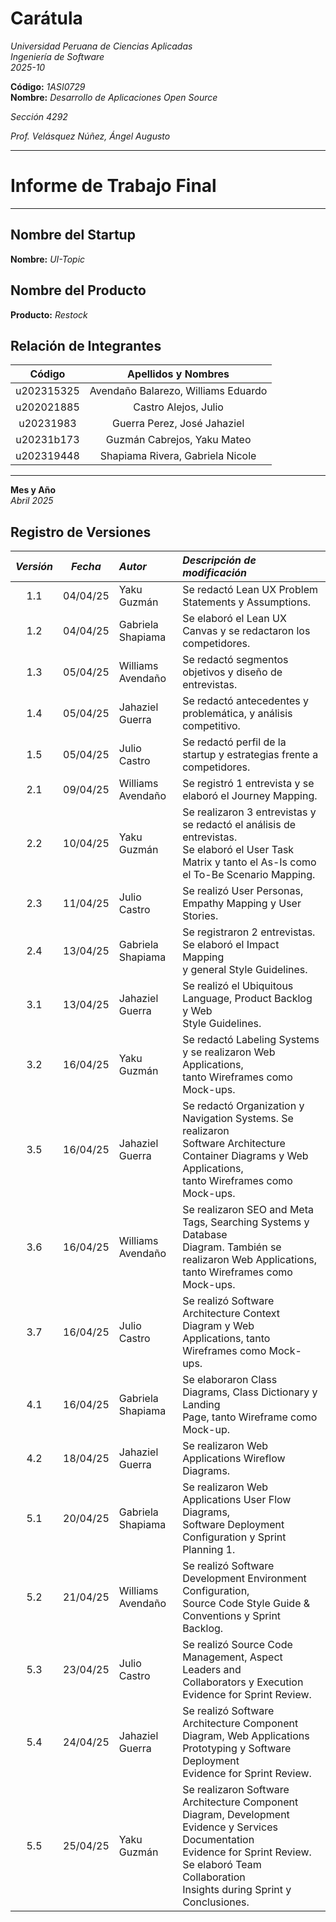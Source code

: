 # Carátula  

_Universidad Peruana de Ciencias Aplicadas_  
_Ingeniería de Software_  
_2025-10_  

**Código:** _1ASI0729_  
**Nombre:** _Desarrollo de Aplicaciones Open Source_  

_Sección 4292_  

_Prof. Velásquez Núñez, Ángel Augusto_  

---

# **Informe de Trabajo Final**  

---

## Nombre del Startup  
**Nombre:** _UI-Topic_  

## Nombre del Producto  
**Producto:** _Restock_  

## Relación de Integrantes  
| Código	 | Apellidos y Nombres				   |
|:----------:|:-----------------------------------:|
| u202315325 | Avendaño Balarezo, Williams Eduardo |
| u202021885 | Castro Alejos, Julio				   |
| u20231983  | Guerra Perez, José Jahaziel		   |
| u20231b173 | Guzmán Cabrejos, Yaku Mateo		   |
| u202319448 | Shapiama Rivera, Gabriela Nicole    |

---

**Mes y Año**  
_Abril 2025_

## **Registro de Versiones** 

| *Versión* | *Fecha*  |  *Autor*             |  *Descripción de modificación*                                                                                                                                          |
|:---------:|:--------:|:---------------------|:-------------------------------------------------------------------------------------------------------------------------------------------------------------------------|
| 1.1    | 04/04/25 | Yaku Guzmán          | Se redactó Lean UX Problem Statements y Assumptions.                                                                                                                     |
| 1.2    | 04/04/25 | Gabriela Shapiama    | Se elaboró el Lean UX Canvas y se redactaron los competidores.                                                                                                           |
| 1.3   | 05/04/25 | Williams Avendaño    | Se redactó segmentos objetivos y diseño de entrevistas.                                                                                                                  |
| 1.4     | 05/04/25 | Jahaziel Guerra      | Se redactó antecedentes y problemática, y análisis competitivo.                                                                                                          |
| 1.5   | 05/04/25 | Julio Castro         | Se redactó perfil de la startup y estrategias frente a competidores.                                                                                                     |
| 2.1     | 09/04/25 | Williams Avendaño    | Se registró 1 entrevista y se elaboró el Journey Mapping.                                                                                                            |
| 2.2   | 10/04/25 | Yaku Guzmán          | Se realizaron 3 entrevistas y se redactó el análisis de entrevistas. <br> Se elaboró el User Task Matrix y tanto el As-Is como el To-Be Scenario Mapping.                |
| 2.3     | 11/04/25 | Julio Castro         | Se realizó User Personas, Empathy Mapping y User Stories.                                                                                                                |
| 2.4     | 13/04/25 | Gabriela Shapiama    | Se registraron 2 entrevistas. Se elaboró el Impact Mapping <br> y general Style Guidelines.                                                                              |
| 3.1     | 13/04/25 | Jahaziel Guerra      | Se realizó el Ubiquitous Language, Product Backlog y Web <br>Style Guidelines.                                                                                           |
| 3.2   | 16/04/25 | Yaku Guzmán          | Se redactó Labeling Systems y se realizaron Web Applications, <br>tanto Wireframes como Mock-ups.                                                                        |
| 3.5    | 16/04/25 | Jahaziel Guerra      | Se redactó Organization y Navigation Systems. Se realizaron  <br> Software Architecture Container Diagrams y Web Applications,  <br> tanto Wireframes como Mock-ups.     |
| 3.6     | 16/04/25 | Williams Avendaño    | Se realizaron SEO and Meta Tags, Searching Systems y Database <br> Diagram. También se realizaron Web Applications,  <br> tanto Wireframes como Mock-ups.                |
| 3.7    | 16/04/25 | Julio Castro         | Se realizó Software Architecture Context Diagram y Web  <br> Applications, tanto Wireframes como Mock-ups.                                                               |
| 4.1   | 16/04/25 | Gabriela Shapiama    | Se elaboraron Class Diagrams, Class Dictionary y Landing  <br> Page, tanto Wireframe como Mock-up.                                                                       |
| 4.2    | 18/04/25 | Jahaziel Guerra      | Se realizaron Web Applications Wireflow Diagrams.																														 |
| 5.1   | 20/04/25 | Gabriela Shapiama    | Se realizaron Web Applications User Flow Diagrams,  <br> Software Deployment Configuration y Sprint Planning 1.															 |
| 5.2   | 21/04/25 | Williams Avendaño    | Se realizó Software Development Environment Configuration, <br> Source Code Style Guide & Conventions y Sprint Backlog.													 |
| 5.3   | 23/04/25 | Julio Castro         | Se realizó Source Code Management, Aspect Leaders and  <br> Collaborators y Execution Evidence for Sprint Review.														 |
| 5.4    | 24/04/25 | Jahaziel Guerra      | Se realizó Software Architecture Component Diagram, Web Applications Prototyping y Software Deployment <br> Evidence for Sprint Review.																			 |
| 5.5   | 25/04/25 | Yaku Guzmán          | Se realizaron Software Architecture Component Diagram, Development Evidence y Services Documentation  <br> Evidence for Sprint Review. Se elaboró Team Collaboration  <br> Insights during Sprint y Conclusiones. |

